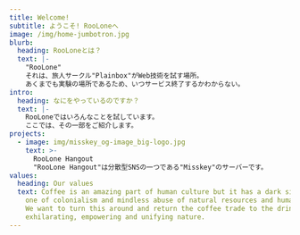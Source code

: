 ```yaml
---
title: Welcome!
subtitle: ようこそ! RooLoneへ
image: /img/home-jumbotron.jpg
blurb:
  heading: RooLoneとは？
  text: |-
    "RooLone"
    それは、旅人サークル"Plainbox"がWeb技術を試す場所。
    あくまでも実験の場所であるため、いつサービス終了するかわからない。
intro:
  heading: なにをやっているのですか？
  text: |-
    RooLoneではいろんなことを試しています。
    ここでは、その一部をご紹介します。
projects:
  - image: img/misskey_og-image_big-logo.jpg
    text: >-
      RooLone Hangout
      "RooLone Hangout"は分散型SNSの一つである"Misskey"のサーバーです。
values:
  heading: Our values
  text: Coffee is an amazing part of human culture but it has a dark side too –
    one of colonialism and mindless abuse of natural resources and human lives.
    We want to turn this around and return the coffee trade to the drink’s
    exhilarating, empowering and unifying nature.
---
```

